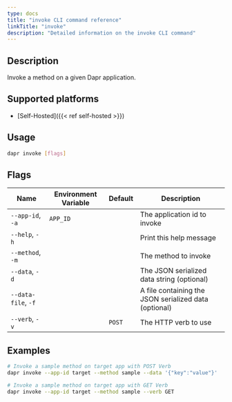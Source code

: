 ```yaml
---
type: docs
title: "invoke CLI command reference"
linkTitle: "invoke"
description: "Detailed information on the invoke CLI command"
---
```


## Description

Invoke a method on a given Dapr application.

## Supported platforms

- [Self-Hosted]({{< ref self-hosted >}})

## Usage

```bash
dapr invoke [flags]
```

## Flags

| Name                | Environment Variable | Default | Description                                           |
| ------------------- | -------------------- | ------- | ----------------------------------------------------- |
| `--app-id`, `-a`    | `APP_ID`             |         | The application id to invoke                          |
| `--help`, `-h`      |                      |         | Print this help message                               |
| `--method`, `-m`    |                      |         | The method to invoke                                  |
| `--data`, `-d`      |                      |         | The JSON serialized data string (optional)            |
| `--data-file`, `-f` |                      |         | A file containing the JSON serialized data (optional) |
| `--verb`, `-v`      |                      | `POST`  | The HTTP verb to use                                  |

## Examples

```bash
# Invoke a sample method on target app with POST Verb
dapr invoke --app-id target --method sample --data '{"key":"value"}'

# Invoke a sample method on target app with GET Verb
dapr invoke --app-id target --method sample --verb GET
```
